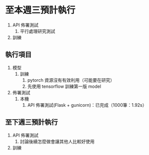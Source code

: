 # 至本週三預計執行

1. API 佈署測試
   1. 平行處理研究測試
2. 訓練

## 執行項目

1. 模型
   1. 訓練
      1. pytorch 資源沒有有效利用（可能要在研究）
      2. 先使用 tensorflow 訓練第一版 model
2. 佈署測試
   1. 本機
      1. API 佈署測試(Flask + gunicorn)：已完成（1000筆：1.92s）

## 至下週三預計執行

1. API 佈署測試
   1. 討論後續怎麼做會讓其他人比較好使用
2. 訓練
